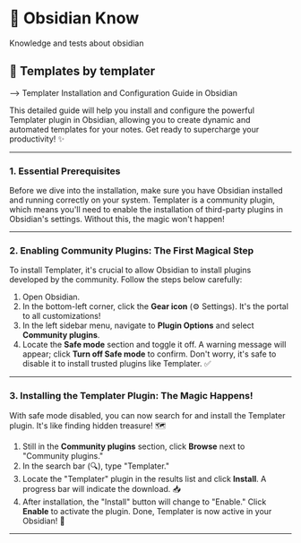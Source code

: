 # 💜 Obsidian Know

Knowledge and tests about obsidian

## 📃 Templates by templater

--> Templater Installation and Configuration Guide in Obsidian

This detailed guide will help you install and configure the powerful Templater plugin in Obsidian, allowing you to create dynamic and automated templates for your notes. Get ready to supercharge your productivity! ✨

---

### 1. Essential Prerequisites
Before we dive into the installation, make sure you have Obsidian installed and running correctly on your system. Templater is a community plugin, which means you'll need to enable the installation of third-party plugins in Obsidian's settings. Without this, the magic won't happen!

---

### 2. Enabling Community Plugins: The First Magical Step
To install Templater, it's crucial to allow Obsidian to install plugins developed by the community. Follow the steps below carefully:

1.  Open Obsidian.
2.  In the bottom-left corner, click the **Gear icon** (⚙️ Settings). It's the portal to all customizations!
3.  In the left sidebar menu, navigate to **Plugin Options** and select **Community plugins**.
4.  Locate the **Safe mode** section and toggle it off. A warning message will appear; click **Turn off Safe mode** to confirm. Don't worry, it's safe to disable it to install trusted plugins like Templater. ✅

---

### 3. Installing the Templater Plugin: The Magic Happens!
With safe mode disabled, you can now search for and install the Templater plugin. It's like finding hidden treasure! 🗺

1.  Still in the **Community plugins** section, click **Browse** next to "Community plugins."
2.  In the search bar (🔍), type "Templater."
3.  Locate the "Templater" plugin in the results list and click **Install**. A progress bar will indicate the download. 📥
4.  After installation, the "Install" button will change to "Enable." Click **Enable** to activate the plugin. Done, Templater is now active in your Obsidian! 🎉

---
